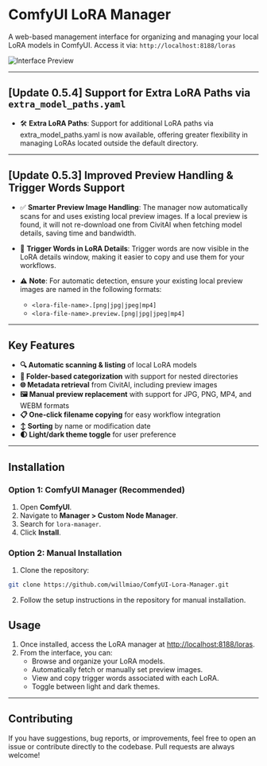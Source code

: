 # ComfyUI LoRA Manager

A web-based management interface for organizing and managing your local LoRA models in ComfyUI. Access it via: `http://localhost:8188/loras`

![Interface Preview](https://github.com/willmiao/ComfyUI-Lora-Manager/blob/main/static/images/Screenshot%202025-01-27%20172349.png)

---

## [Update 0.5.4] Support for Extra LoRA Paths via `extra_model_paths.yaml`

- 🛠️ **Extra LoRA Paths**: Support for additional LoRA paths via extra_model_paths.yaml is now available, offering greater flexibility in managing LoRAs located outside the default directory.

---

## [Update 0.5.3] Improved Preview Handling & Trigger Words Support

- ✅ **Smarter Preview Image Handling**: The manager now automatically scans for and uses existing local preview images. If a local preview is found, it will not re-download one from CivitAI when fetching model details, saving time and bandwidth.

- 📝 **Trigger Words in LoRA Details**: Trigger words are now visible in the LoRA details window, making it easier to copy and use them for your workflows.

- ⚠️ **Note**: For automatic detection, ensure your existing local preview images are named in the following formats:
  - `<lora-file-name>.[png|jpg|jpeg|mp4]`
  - `<lora-file-name>.preview.[png|jpg|jpeg|mp4]`

---

## Key Features

- **🔍 Automatic scanning & listing** of local LoRA models
- **📂 Folder-based categorization** with support for nested directories
- **🌐 Metadata retrieval** from CivitAI, including preview images
- **🖼️ Manual preview replacement** with support for JPG, PNG, MP4, and WEBM formats
- **📋 One-click filename copying** for easy workflow integration
- **↕️ Sorting** by name or modification date
- **🌓 Light/dark theme toggle** for user preference

---

## Installation

### Option 1: **ComfyUI Manager** (Recommended)

1. Open **ComfyUI**.
2. Navigate to **Manager > Custom Node Manager**.
3. Search for `lora-manager`.
4. Click **Install**.

### Option 2: **Manual Installation**

1. Clone the repository:

```bash
git clone https://github.com/willmiao/ComfyUI-Lora-Manager.git
```

2. Follow the setup instructions in the repository for manual installation.

## Usage

1. Once installed, access the LoRA manager at [http://localhost:8188/loras](http://localhost:8188/loras).
2. From the interface, you can:
   - Browse and organize your LoRA models.
   - Automatically fetch or manually set preview images.
   - View and copy trigger words associated with each LoRA.
   - Toggle between light and dark themes.

---

## Contributing

If you have suggestions, bug reports, or improvements, feel free to open an issue or contribute directly to the codebase. Pull requests are always welcome!


